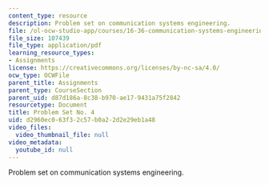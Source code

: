 ```yaml
---
content_type: resource
description: Problem set on communication systems engineering.
file: /ol-ocw-studio-app/courses/16-36-communication-systems-engineering-spring-2009/d2960ec063f32c57b0a22d2e29eb1a48_MIT16_36s09_assn04.pdf
file_size: 107439
file_type: application/pdf
learning_resource_types:
- Assignments
license: https://creativecommons.org/licenses/by-nc-sa/4.0/
ocw_type: OCWFile
parent_title: Assignments
parent_type: CourseSection
parent_uid: d87d186a-8c38-b970-ae17-9431a75f2842
resourcetype: Document
title: Problem Set No. 4
uid: d2960ec0-63f3-2c57-b0a2-2d2e29eb1a48
video_files:
  video_thumbnail_file: null
video_metadata:
  youtube_id: null
---
```

Problem set on communication systems engineering.